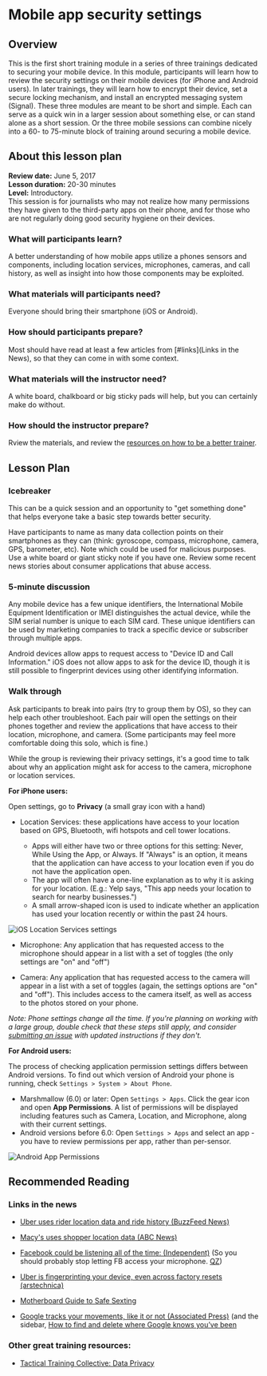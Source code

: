 # Mobile app security settings

## Overview
This is the first short training module in a series of three trainings dedicated to securing your mobile device. In this module, participants will learn how to review the security settings on their mobile devices (for iPhone and Android users). In later trainings, they will learn how to encrypt their device, set a secure locking mechanism, and install an encrypted messaging system (Signal). These three modules are meant to be short and simple. Each can serve as a quick win in a larger session about something else, or can stand alone as a short session. Or the three mobile sessions can combine nicely into a 60- to 75-minute block of training around securing a mobile device.

## About this lesson plan

**Review date:** June 5, 2017<br />
**Lesson duration:** 20-30 minutes<br />
**Level:** Introductory.<br />
This session is for journalists who may not realize how many permissions they have given to the third-party apps on their phone, and for those who are not regularly doing good security hygiene on their devices.

### What will participants learn?

A better understanding of how mobile apps utilize a phones sensors and components, including location services, microphones, cameras, and call history, as well as insight into how those components may be exploited.

### What materials will participants need?

Everyone should bring their smartphone (iOS or Android).

### How should participants prepare?

Most should have read at least a few articles from [#links](Links in the News),  so that they can come in with some context.

### What materials will the instructor need?

A white board, chalkboard or big sticky pads will help, but you can certainly make do without.

### How should the instructor prepare?

Rview the materials, and review the [resources on how to be a better trainer](Chapter01-01-BeingABetterTrainer.html).

## Lesson Plan

### Icebreaker

This can be a quick session and an opportunity to "get something done" that helps everyone take a basic step towards better security.

Have participants to name as many data collection points on their smartphones as they can (think: gyroscope, compass, microphone, camera, GPS, barometer, etc). Note which could be used for malicious purposes. Use a white board or giant sticky note if you have one. Review some recent news stories about consumer applications that abuse access.

### 5-minute discussion

Any mobile device has a few unique identifiers, the International Mobile Equipment Identification or IMEI distinguishes the actual device, while the SIM serial number is unique to each SIM card. These unique identifiers can be used by marketing companies to track a specific device or subscriber through multiple apps.

Android devices allow apps to request access to "Device ID and Call Information." iOS does not allow apps to ask for the device ID, though it is still possible to fingerprint devices using other identifying information.

### Walk through

Ask participants to break into pairs (try to group them by OS), so they can help each other troubleshoot. Each pair will open the settings on their phones together and review the applications that have access to their location, microphone, and camera. (Some participants may feel more comfortable doing this solo, which is fine.)

While the group is reviewing their privacy settings, it's a good time to talk about why an application might ask for access to the camera, microphone or location services.

**For iPhone users:**

Open settings, go to **Privacy** (a small gray icon with a hand)

* Location Services: these applications have access to your location based on GPS, Bluetooth, wifi hotspots and cell tower locations.

    * Apps will either have two or three options for this setting: Never, While Using the App, or Always. If "Always" is an option, it means that the application can have access to your location even if you do not have the application open.
    * The app will often have a one-line explanation as to why it is asking for your location. (E.g.: Yelp says, "This app needs your location to search for nearby businesses.")
    * A small arrow-shaped icon is used to indicate whether an application has used your location recently or within the past 24 hours.

![iOS Location Services settings](img/ch2-1/ch2-1-1.png)

* Microphone: Any application that has requested access to the microphone should appear in a list with a set of toggles (the only settings are "on" and "off")

* Camera:  Any application that has requested access to the camera will appear in a list with a set of toggles (again, the settings options are "on" and "off"). This includes access to the camera itself, as well as access to the photos stored on your phone.

*Note: Phone settings change all the time. If you're planning on working with a large group, double check that these steps still apply, and consider [submitting an issue](https://github.com/OpenNewsLabs/newsroom-security-curricula/issues) with updated instructions if they don't.*

**For Android users:**

The process of checking application permission settings differs between Android versions. To find out which version of Android your phone is running, check `Settings > System > About Phone`.

* Marshmallow (6.0) or later: Open `Settings > Apps`. Click the gear icon and open **App Permissions**. A list of permissions will be displayed including features such as Camera, Location, and Microphone, along with their current settings.
* Android versions before 6.0:  Open `Settings > Apps` and select an app - you have to review permissions per app, rather than per-sensor.

![Android App Permissions](img/ch2-1/ch2-1-2.png)


## Recommended Reading

### Links in the news

* [Uber uses rider location data and ride history (BuzzFeed News)](https://www.buzzfeed.com/bensmith/uber-executive-suggests-digging-up-dirt-on-journalists)

* [Macy's uses shopper location data (ABC News)](http://abcnews.go.com/Technology/retailers-tracking-shoppers-locations-real-world/story?id=47825826) 

* [Facebook could be listening all of the time: (Independent)](http://www.independent.co.uk/life-style/gadgets-and-tech/news/facebook-using-people-s-phones-to-listen-in-on-what-they-re-saying-claims-professor-a7057526.html) (So you should probably stop letting FB access your microphone. [QZ](https://qz.com/697923/heres-how-to-stop-facebook-from-listening-to-you-on-your-phone/))

* [Uber is fingerprinting your device, even across factory resets (arstechnica)](https://arstechnica.com/apple/2017/04/tim-cook-once-slapped-uber-on-the-wrist-for-breaking-the-app-store-rules/)

* [Motherboard Guide to Safe Sexting](https://motherboard.vice.com/en_us/article/mb3nd4/how-to-sext-securely-safely-what-apps-to-use-sexting)

* [Google tracks your movements, like it or not (Associated Press)](https://apnews.com/828aefab64d4411bac257a07c1af0ecb/AP-Exclusive:-Google-tracks-your-movements,-like-it-or-not) (and the sidebar, [How to find and delete where Google knows you’ve been](https://apnews.com/b031ee35d4534f548e43b7575f4ab494)



### Other great training resources:

* [Tactical Training Collective: Data Privacy](https://gitlab.com/ttc/data-privacy-training/blob/4f9a1657770ff0ad8ae27f3c6aaf4196325a692a/content/Workshops/MobilePhoneSettingsHandsOn.md "Tactical Training Collective: Data Privacy")
